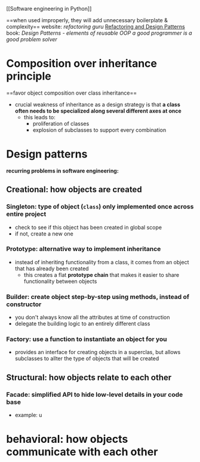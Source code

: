 [[Software engineering in Python]]

==when used improperly, they will add unnecessary boilerplate & complexity==
website: *refactoring guru* [Refactoring and Design Patterns](https://refactoring.guru/?msclkid=ffeee840ab8d11ec89a675770d596117)
book: *Design Patterns - elements of reusable OOP*
*a good programmer is a good problem solver*

# Composition over inheritance principle
==favor object composition over class inheritance==
- crucial weakness of inheritance as a design strategy is that **a class often needs to be specialized along several different axes at once**
  - this leads to:
    -  proliferation of classes
    -  explosion of subclasses to support every combination
# Design patterns
**recurring problems in software engineering:**

## Creational: how objects are created
### Singleton: type of object (`class`) only implemented once across entire project
- check to see if this object has been created in global scope
- if not, create a new one

### Prototype: alternative way to implement inheritance
- instead of inheriting functionality from a class, it comes from an object that has already been created
  - this creates a flat **prototype chain** that makes it easier to share functionality between objects

### Builder: create object step-by-step using methods, instead of constructor
- you don't always know all the attributes at time of construction
- delegate the building logic to an entirely different class

### Factory: use a function to instantiate an object for you
- provides an interface for creating objects in a superclas, but allows subclasses to allter the type of objects that will be created

## Structural: how objects relate to each other
### Facade: simplified API to hide low-level details in your code base
- example: u
# behavioral: how objects communicate with each other



